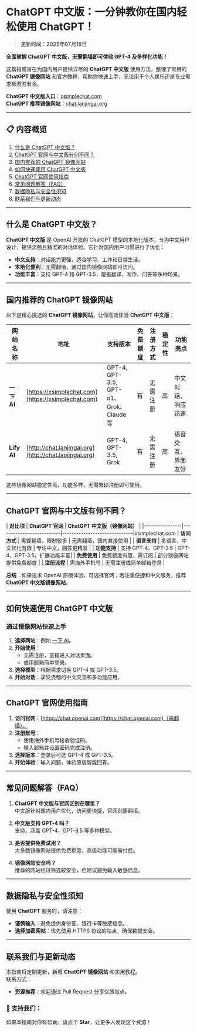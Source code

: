 # ChatGPT 中文版：一分钟教你在国内轻松使用 ChatGPT！

> **更新时间：2025年07月18日**

**全面掌握 ChatGPT 中文版，无需翻墙即可体验 GPT-4 及多样化功能！**

这篇指南旨在为国内用户提供详尽的 **ChatGPT 中文版** 使用方法，整理了常用的 **ChatGPT 镜像网站** 和官方教程，帮助你快速上手，无论用于个人娱乐还是专业需求都游刃有余。

**ChatGPT 中文版入口**：[xsimplechat.com](https://xsimplechat.com)  
**ChatGPT 推荐镜像网站**：[chat.lanjingai.org](http://chat.lanjingai.org)

---

## 📋 内容概览
1. [什么是 ChatGPT 中文版？](#什么是-chatgpt-中文版)
2. [ChatGPT 官网与中文版有何不同？](#chatgpt-官网与中文版有何不同)
3. [国内推荐的 ChatGPT 镜像网站](#国内推荐的-chatgpt-镜像网站)
4. [如何快速使用 ChatGPT 中文版](#如何快速使用-chatgpt-中文版)
5. [ChatGPT 官网使用指南](#chatgpt-官网使用指南)
6. [常见问题解答（FAQ）](#常见问题解答faq)
7. [数据隐私与安全性须知](#数据隐私与安全性须知)
8. [联系我们与更新动态](#联系我们与更新动态)

---

## 什么是 ChatGPT 中文版？

**ChatGPT 中文版** 是 OpenAI 开发的 ChatGPT 模型的本地化版本，专为中文用户设计，提供流畅且精准的对话体验。它针对国内用户习惯进行了优化：

- **中文支持**：对话能力更强，适合学习、工作和日常生活。
- **本地化便利**：无需翻墙，通过国内镜像网站即可访问。
- **功能丰富**：支持 GPT-4 和 GPT-3.5，覆盖翻译、写作、问答等多种场景。

---

## 国内推荐的 ChatGPT 镜像网站

以下是精心挑选的 **ChatGPT 镜像网站**，让你高效体验 **ChatGPT 中文版**：

| 网站名称      | 地址                                           | 支持版本              | 免费额度 | 注册方式    | 稳定性 | 功能亮点 |
|---------------|------------------------------------------------|----------------------|----------|------------|--------|----------|
| **一下 AI**   | [https://xsimplechat.com](https://xsimplechat.com) | GPT-4, GPT-3.5, GPT-o1、Grok、Claude等 | 有        | 无需注册   | 高     | 中文对话、响应迅速 |
| **Lify AI**   | [http://chat.lanjingai.org](http://chat.lanjingai.org)         | GPT-4, GPT-3.5, Grok | 有        | 无需注册   | 高     | 语音交互、界面友好 |

这些镜像网站稳定性高，功能多样，无需繁琐注册即可使用。

---

## ChatGPT 官网与中文版有何不同？

| **对比项**     | **ChatGPT 官网**          | **ChatGPT 中文版（镜像网站）** |
|----------------|--------------------------|------------------------------|xsimplechat.com
| **访问方式**   | 需要翻墙，限制较多       | 无需翻墙，国内直接使用       |
| **语言支持**   | 多语言，中文优化有限     | 专注中文，回答更精准         |
| **功能支持**   | 支持 GPT-4、GPT-3.5      | GPT-4、GPT-3.5，扩展功能丰富|
| **免费使用**   | 免费额度有限，需订阅     | 部分镜像网站提供免费额度     |
| **注册流程**   | 需海外手机号             | 无需注册或简单邮箱登录       |

**总结**：如果追求 OpenAI 原版体验，可选择官网；若注重便捷和中文服务，推荐 **ChatGPT 中文版镜像网站**。

---

## 如何快速使用 ChatGPT 中文版

### **通过镜像网站快速上手**
1. **选择网站**：例如 [一下 AI](https://chat.lanjingai.org)。
2. **开始使用**：
   - 无需注册，直接进入对话页面。
   - 或用邮箱简单登录。
3. **选择模型**：根据需求切换 GPT-4 或 GPT-3.5。
4. **开始对话**：享受流畅的中文交互和多功能应用。

---

## ChatGPT 官网使用指南

1. **访问官网**：[https://chat.openai.com](https://chat.openai.com)（需翻墙）。
2. **注册账号**：
   - 使用海外手机号接收验证码。
   - 输入邮箱并设置密码完成注册。
3. **选择版本**：登录后可选 GPT-4 或 GPT-3.5。
4. **开始体验**：输入问题，体验原版智能回答。

---

## 常见问题解答（FAQ）

1. **ChatGPT 中文版与官网区别在哪里？**  
   中文版针对国内用户优化，访问更快捷，官网则需翻墙。

2. **中文版支持 GPT-4 吗？**  
   支持，涵盖 GPT-4、GPT-3.5 等多种模型。

3. **是否提供免费试用？**  
   大多数镜像网站提供免费额度，高级功能可能需付费。

4. **镜像网站安全吗？**  
   推荐的网站经过筛选较安全，但建议避免输入敏感信息。

---

## 数据隐私与安全性须知

使用 **ChatGPT** 服务时，请注意：
- **谨慎输入**：避免提供身份证、银行卡等敏感信息。
- **选择加密网站**：优先使用 HTTPS 协议的站点，确保数据安全。

---

## 联系我们与更新动态

本指南将定期更新，新增 **ChatGPT 镜像网站** 和实用教程。  
联系方式：  
- **资源推荐**：欢迎通过 Pull Request 分享优质站点。

### 🌟 支持我们：
如果本指南对你有帮助，请点个 **Star**，让更多人发现这个资源！
